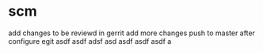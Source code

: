 scm
===
add changes to be reviewd in gerrit
add more changes
push to master after configure egit
asdf
asdf
adsf
asd
asdf
asdf
asdf
a
